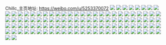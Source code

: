 Chillc_主页地址: https://weibo.com/u/5253370072 
![](https://wx4.sinaimg.cn/mw2000/005JwBxmgy1h93934rpqaj30u014046u.jpg) 
![](https://wx4.sinaimg.cn/mw2000/005JwBxmgy1h8ipmis8npj30u0140wnd.jpg) 
![](https://wx4.sinaimg.cn/mw2000/005JwBxmgy1h8ipmjlxa6j30u0140ahc.jpg) 
![](https://wx4.sinaimg.cn/mw2000/005JwBxmgy1h8ipk1xkbkj30up0u0q6w.jpg) 
![](https://wx4.sinaimg.cn/mw2000/005JwBxmgy1h8ipmj5q0yj30u01267bc.jpg) 
![](https://wx4.sinaimg.cn/mw2000/005JwBxmgy1h8ipnjm1zcj30u00w0td4.jpg) 
![](https://wx4.sinaimg.cn/mw2000/005JwBxmgy1h8ipnj76efj30u0140q8p.jpg) 
![](https://wx4.sinaimg.cn/mw2000/005JwBxmgy1h8ipk3tcksj30u01hdama.jpg) 
![](https://wx4.sinaimg.cn/mw2000/005JwBxmgy1h7vnha19nvj30u010ydo5.jpg) 
![](https://wx4.sinaimg.cn/mw2000/005JwBxmgy1h7vnhs4y4pj30u0140wmm.jpg) 
![](https://wx4.sinaimg.cn/mw2000/005JwBxmgy1h7vnhzvf93j30u00vfdm5.jpg) 
![](https://wx4.sinaimg.cn/mw2000/005JwBxmgy1h7ubu1lwaoj30u014011k.jpg) 
![](https://wx4.sinaimg.cn/mw2000/005JwBxmgy1h7ubu2474tj30u011ajzj.jpg) 
![](https://wx4.sinaimg.cn/mw2000/005JwBxmgy1h7ubu0vcu8j31910u0qag.jpg) 
![](https://wx4.sinaimg.cn/mw2000/005JwBxmgy1h7ubu2jqxzj31910u0jx6.jpg) 
![](https://wx4.sinaimg.cn/mw2000/005JwBxmgy1h7t4jk7d1qj31tk19kqmx.jpg) 
![](https://wx4.sinaimg.cn/mw2000/005JwBxmgy1h7t4jiabexj31tk19knka.jpg) 
![](https://wx4.sinaimg.cn/mw2000/005JwBxmgy1h7hvlgfyu8j30sg1xxwyp.jpg) 
![](https://wx4.sinaimg.cn/mw2000/005JwBxmgy1h7hvle7uahj30u011cte4.jpg) 
![](https://wx4.sinaimg.cn/mw2000/005JwBxmgy1h7hvlf6qavj30u012iqbr.jpg) 
![](https://wx4.sinaimg.cn/mw2000/005JwBxmgy1h7hvlhah6oj30u0140grs.jpg) 
![](https://wx4.sinaimg.cn/mw2000/005JwBxmgy1h7hvn826lnj30u0140aep.jpg) 
![](https://wx4.sinaimg.cn/mw2000/005JwBxmgy1h7hvldgb3sj30u01400z0.jpg) 
![](https://wx4.sinaimg.cn/mw2000/005JwBxmgy1h7hvli2w8tj30u0140dnh.jpg) 
![](https://wx4.sinaimg.cn/mw2000/005JwBxmgy1h7hvliug6hj30u00w8q72.jpg) 
![](https://wx4.sinaimg.cn/mw2000/005JwBxmgy1h7bxpoqlcuj30u011itfb.jpg) 
![](https://wx4.sinaimg.cn/mw2000/005JwBxmgy1h7bxppfudtj30u00x0tem.jpg) 
![](https://wx4.sinaimg.cn/mw2000/005JwBxmgy1h73vswup9bj30u00x512q.jpg) 
![](https://wx4.sinaimg.cn/mw2000/005JwBxmgy1h73vsy2npfj30u0140tfs.jpg) 
![](https://wx4.sinaimg.cn/mw2000/005JwBxmgy1h73vsyjd6pj31410u0grk.jpg) 
![](https://wx4.sinaimg.cn/mw2000/005JwBxmgy1h73vsyygxqj30xx0u0q7w.jpg) 
![](https://wx4.sinaimg.cn/mw2000/005JwBxmgy1h73vszc7d7j30u0140wkn.jpg) 
![](https://wx4.sinaimg.cn/mw2000/005JwBxmgy1h73vsztw3cj30u014110z.jpg) 
![](https://wx4.sinaimg.cn/mw2000/005JwBxmgy1h73vt1q69cj30u00xm140.jpg) 
![](https://wx4.sinaimg.cn/mw2000/005JwBxmgy1h73vt16nd8j30u00vdwiy.jpg) 
![](https://wx4.sinaimg.cn/mw2000/005JwBxmgy1h73vt0decwj30u01fhanl.jpg) 
![](https://wx4.sinaimg.cn/mw2000/005JwBxmgy1h6wu698vajj30u0122wgi.jpg) 
![](https://wx4.sinaimg.cn/mw2000/005JwBxmgy1h6wu686zv4j30u012n40u.jpg) 
![](https://wx4.sinaimg.cn/mw2000/005JwBxmgy1h6wu69xbpfj30u012vwgs.jpg) 
![](https://wx4.sinaimg.cn/mw2000/005JwBxmgy1h6siaa7zyfj30u014qwn4.jpg) 
![](https://wx4.sinaimg.cn/mw2000/005JwBxmgy1h69zax232dj30u0129abn.jpg) 
![](https://wx4.sinaimg.cn/mw2000/005JwBxmgy1h66c7bu2roj30u00u074z.jpg) 
![](https://wx4.sinaimg.cn/mw2000/005JwBxmgy1h66c8ay9umj30n00d5wff.jpg) 
![](https://wx4.sinaimg.cn/mw2000/005JwBxmgy1h61wqbda4jj30u018079d.jpg) 
![](https://wx4.sinaimg.cn/mw2000/005JwBxmgy1h61wr5jhbrj30u0140jyi.jpg) 
![](https://wx4.sinaimg.cn/mw2000/005JwBxmgy1h61wqby8gpj30u0140n1i.jpg) 
![](https://wx4.sinaimg.cn/mw2000/005JwBxmgy1h5kl4rby21j30u01447bw.jpg) 
![](https://wx4.sinaimg.cn/mw2000/005JwBxmgy1h5kl4s238bj30u013mjxd.jpg) 
![](https://wx4.sinaimg.cn/mw2000/005JwBxmgy1h5kl4smqioj30u0122dk3.jpg) 
![](https://wx4.sinaimg.cn/mw2000/005JwBxmgy1h5baqjo0zdj30u0140gs7.jpg) 
![](https://wx4.sinaimg.cn/mw2000/005JwBxmgy1h5baqj3etej30u014stgi.jpg) 
![](https://wx4.sinaimg.cn/mw2000/005JwBxmgy1h5baqkm4dzj30u0188wly.jpg) 
![](https://wx4.sinaimg.cn/mw2000/005JwBxmgy1h54hygkcbdj30u00x2q81.jpg) 
![](https://wx4.sinaimg.cn/mw2000/005JwBxmgy1h54hyff1vqj30u0140q87.jpg) 
![](https://wx4.sinaimg.cn/mw2000/005JwBxmgy1h54hyeggfpj30u0140jwu.jpg) 
![](https://wx4.sinaimg.cn/mw2000/005JwBxmgy1h54hyh0rmrj30u0140jwt.jpg) 
![](https://wx4.sinaimg.cn/mw2000/005JwBxmgy1h54hyg0a6gj30u011qq8t.jpg) 
![](https://wx4.sinaimg.cn/mw2000/005JwBxmgy1h32z7e8q1nj30mz03m74c.jpg) 
![](https://wx4.sinaimg.cn/mw2000/005JwBxmgy1h2ga64b2xmj30u012mgri.jpg) 
![](https://wx4.sinaimg.cn/mw2000/005JwBxmgy1h2ga651kguj30u0140q9j.jpg) 
![](https://wx4.sinaimg.cn/mw2000/005JwBxmgy1h2ga66opyej30u01awwm5.jpg) 
![](https://wx4.sinaimg.cn/mw2000/005JwBxmgy1h2ga65zidej30u0140tib.jpg) 
![](https://wx4.sinaimg.cn/mw2000/005JwBxmgy1h2ga9sluxsj30wb0u0dq4.jpg) 
![](https://wx4.sinaimg.cn/mw2000/005JwBxmgy1h2gab6kzxdj30n014wgpx.jpg) 
![](https://wx4.sinaimg.cn/mw2000/005JwBxmgy1h2gab70o1tj30n014w438.jpg) 
![](https://wx4.sinaimg.cn/mw2000/005JwBxmgy1h2gae89te1j30n014wwis.jpg) 
![](https://wx4.sinaimg.cn/mw2000/005JwBxmgy1h298lsybj7j30u013zwl0.jpg) 
![](https://wx4.sinaimg.cn/mw2000/005JwBxmgy1h298ltxjkfj30u01407a9.jpg) 
![](https://wx4.sinaimg.cn/mw2000/005JwBxmgy1h21e81rcyfj30u011cafq.jpg) 
![](https://wx4.sinaimg.cn/mw2000/005JwBxmgy1h21e86ids8j30u0116dm0.jpg) 
![](https://wx4.sinaimg.cn/mw2000/005JwBxmgy1h21e82kmo0j30u013z43w.jpg) 
![](https://wx4.sinaimg.cn/mw2000/005JwBxmgy1h21eau8os3j30n01ds41y.jpg) 
![](https://wx4.sinaimg.cn/mw2000/005JwBxmgy1h1ve4yb1apj30n00vywh7.jpg) 
![](https://wx4.sinaimg.cn/mw2000/005JwBxmgy1h1ve3tve2hj30n00cuaa4.jpg) 
![](https://wx4.sinaimg.cn/mw2000/005JwBxmgy1h1ve3uk6wmj30n00k0q46.jpg) 
![](https://wx4.sinaimg.cn/mw2000/005JwBxmgy1h1ve3uzfcjj30n00r80uo.jpg) 
![](https://wx4.sinaimg.cn/mw2000/005JwBxmgy1h1ve3vpbxqj30n00ipta4.jpg) 
![](https://wx4.sinaimg.cn/mw2000/005JwBxmgy1h1ve3w4yzdj30n00rjmyl.jpg) 
![](https://wx4.sinaimg.cn/mw2000/005JwBxmgy1h1ve3wvq39j30n00ikgmd.jpg) 
![](https://wx4.sinaimg.cn/mw2000/005JwBxmgy1h1ve3xe4v0j30n00kjgnx.jpg) 
![](https://wx4.sinaimg.cn/mw2000/005JwBxmgy1h1ve3xus61j30n00jxt9p.jpg) 
![](https://wx4.sinaimg.cn/mw2000/005JwBxmgy1h1oo9okecdj30u014046i.jpg) 
![](https://wx4.sinaimg.cn/mw2000/005JwBxmgy1h1oo9mw8zxj30u01407c9.jpg) 
![](https://wx4.sinaimg.cn/mw2000/005JwBxmgy1h1oo9nce2sj30u014046k.jpg) 
![](https://wx4.sinaimg.cn/mw2000/005JwBxmgy1h1oo9mg4loj30u0140tgu.jpg) 
![](https://wx4.sinaimg.cn/mw2000/005JwBxmgy1h1bvcypf3yj32112pu4fy.jpg) 
![](https://wx4.sinaimg.cn/mw2000/005JwBxmgy1h1bvdl4cgoj32c03407wk.jpg) 
![](https://wx4.sinaimg.cn/mw2000/005JwBxmgy1gxs62p8mhgj30mz0p8dhu.jpg) 
![](https://wx4.sinaimg.cn/mw2000/005JwBxmgy1gx230ja8p6j31421fpdz1.jpg) 
![](https://wx4.sinaimg.cn/mw2000/005JwBxmgy1gx230k5eohj319p1kwqlk.jpg) 
![](https://wx4.sinaimg.cn/mw2000/005JwBxmgy1gx230id17nj316o1kwe5f.jpg) 
![](https://wx4.sinaimg.cn/mw2000/005JwBxmgy1gw999zontyj30u0140n92.jpg) 
![](https://wx4.sinaimg.cn/mw2000/005JwBxmgy1gv5ul0mpbnj616o1k61jp02.jpg) 
![](https://wx4.sinaimg.cn/mw2000/005JwBxmgy1gv5ul14h7dj616i1jdqnw02.jpg) 
![](https://wx4.sinaimg.cn/mw2000/005JwBxmgy1gv5unyf5uxj61sc2dskjm02.jpg) 
![](https://wx4.sinaimg.cn/mw2000/005JwBxmgy1gv5ukzh7haj6247340b2b02.jpg) 
![](https://wx4.sinaimg.cn/mw2000/005JwBxmgy1gv5ul4u72yj622i33z4qq02.jpg) 
![](https://wx4.sinaimg.cn/mw2000/005JwBxmgy1gv5ul2itjrj616o1kwqux02.jpg) 
![](https://wx4.sinaimg.cn/mw2000/005JwBxmgy1gv5ul85hp6j61rc2dse8202.jpg) 
![](https://wx4.sinaimg.cn/mw2000/005JwBxmgy1gv5ulbxrr7j62c03407wj02.jpg) 
![](https://wx4.sinaimg.cn/mw2000/005JwBxmgy1gv5ulei94uj62c0340hdv02.jpg) 
![](https://wx4.sinaimg.cn/mw2000/005JwBxmgy1gul4ixnu1wj60n01sak4102.jpg) 
![](https://wx4.sinaimg.cn/mw2000/005JwBxmgy1gul4j0l23dj60u0140aim02.jpg) 
![](https://wx4.sinaimg.cn/mw2000/005JwBxmgy1gul4ix0q9fj60u00xx11l02.jpg) 
![](https://wx4.sinaimg.cn/mw2000/005JwBxmgy1gu06kc7d1lj32c03401l1.jpg) 
![](https://wx4.sinaimg.cn/mw2000/005JwBxmgy1gu06hju9mhj32c0340hdt.jpg) 
![](https://wx4.sinaimg.cn/mw2000/005JwBxmgy1gu06l75ljrj32c02makjt.jpg) 
![](https://wx4.sinaimg.cn/mw2000/005JwBxmgy1gtyz3covxej30n01psdql.jpg) 
![](https://wx4.sinaimg.cn/mw2000/005JwBxmgy1gtyz3f5r8rj30n01pc16h.jpg) 
![](https://wx4.sinaimg.cn/mw2000/005JwBxmgy1gtyz3h4uftj30n01pcaly.jpg) 

